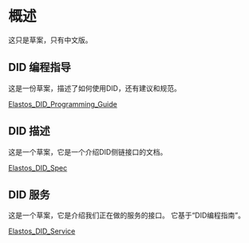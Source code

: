 # 概述

这只是草案，只有中文版。

## DID 编程指导

这是一份草案，描述了如何使用DID，还有建议和规范。

[Elastos_DID_Programming_Guide](../../Ignore/Doc/Elastos_DID_Programming_Guide(draft)_CN.md)

## DID 描述

这是一个草案，它是一个介绍DID侧链接口的文档。

[Elastos_DID_Spec](../../Ignore/Doc/Elastos_DID_Spec(draft)_CN.md)

## DID 服务

这是一个草案，它是介绍我们正在做的服务的接口。 它基于“DID编程指南”。

[Elastos_DID_Service](../../Ignore/Doc/Elastos_DID_Service(draft)_CN.md)
